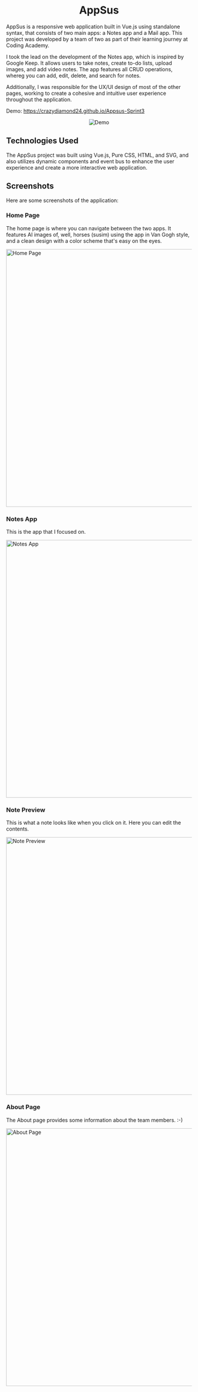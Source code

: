 <h1 align="center">AppSus</h1>

AppSus is a responsive web application built in Vue.js using standalone syntax, that consists of two main apps: a Notes app and a Mail app. This project was developed by a team of two as part of their learning journey at Coding Academy. 

I took the lead on the development of the Notes app, which is inspired by Google Keep. It allows users to take notes, create to-do lists, upload images, and add video notes. The app features all CRUD operations, whereg you can add, edit, delete, and search for notes.

Additionally, I was responsible for the UX/UI design of most of the other pages, working to create a cohesive and intuitive user experience throughout the application.

Demo: https://crazydiamond24.github.io/Appsus-Sprint3

<p align="center">
  <img src="https://i.postimg.cc/fbb718DL/smartmockups-lhf2kzxn-removebg-preview.png" alt="Demo">
</p>



## Technologies Used

The AppSus project was built using Vue.js, Pure CSS, HTML, and SVG, and also utilizes dynamic components and event bus to enhance the user experience and create a more interactive web application.

## Screenshots

Here are some screenshots of the application:

### Home Page

The home page is where you can navigate between the two apps. It features AI images of, well, horses (susim) using the app in Van Gogh style, and a clean design with a color scheme that's easy on the eyes.

<img src="https://i.postimg.cc/NMBtg2C5/Screenshot-2023-05-08-190508.png" alt="Home Page" width="700">

### Notes App

This is the app that I focused on. 

<img src="https://i.postimg.cc/85DKFRSg/hover.jpg" alt="Notes App" width="700">

### Note Preview

This is what a note looks like when you click on it. Here you can edit the contents. 

<img src="https://i.postimg.cc/9Xg6kk24/Screenshot-2023-05-08-190706.png" alt="Note Preview" width="700">

### About Page

The About page provides some information about the team members. :-) 

<img src="https://i.postimg.cc/bvRM9CLw/Screenshot-2023-05-08-190555.png" alt="About Page" width="700">


